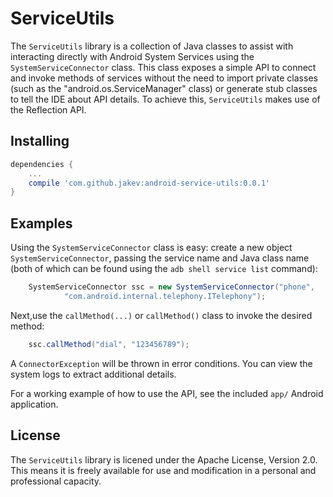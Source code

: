 ServiceUtils
============
The `ServiceUtils` library is a collection of Java classes to assist with interacting directly with Android System Services using the `SystemServiceConnector` class. This class exposes a simple API to connect and invoke methods of services without the need to import private classes (such as the "android.os.ServiceManager" class) or generate stub classes to tell the IDE about API details. To achieve this, `ServiceUtils` makes use of the Reflection API.

Installing
----------
```groovy
dependencies {
    ...
    compile 'com.github.jakev:android-service-utils:0.0.1'
}
```

Examples
--------
Using the `SystemServiceConnector` class is easy: create a new object `SystemServiceConnector`, passing the service name and Java class name (both of which can be found using the `adb shell service list` command):

```java
    SystemServiceConnector ssc = new SystemServiceConnector("phone",
            "com.android.internal.telephony.ITelephony");
```

Next,use the `callMethod(...)` or `callMethod()` class to invoke the desired method:

```java
    ssc.callMethod("dial", "123456789");
```

A `ConnectorException` will be thrown in error conditions. You can view the system logs to extract additional details.

For a working example of how to use the API, see the included `app/` Android application.

License
-------
The `ServiceUtils` library  is licened under the Apache License, Version 2.0. This means it is freely available for use and modification in a personal and professional capacity.
